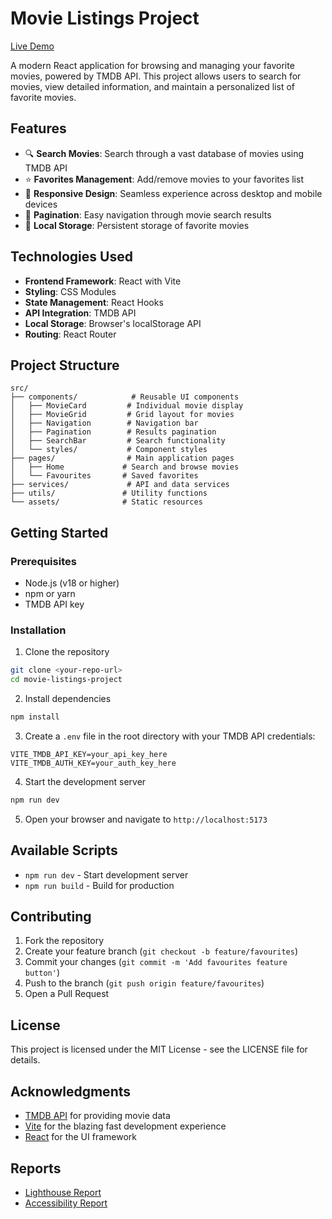 # Movie Listings Project

[Live Demo](https://OllieDub2184.github.io/Front-End-Project-Movie-Listings)

A modern React application for browsing and managing your favorite movies, powered by TMDB API. This project allows users to search for movies, view detailed information, and maintain a personalized list of favorite movies.

## Features

- 🔍 **Search Movies**: Search through a vast database of movies using TMDB API
- ⭐ **Favorites Management**: Add/remove movies to your favorites list
- 📱 **Responsive Design**: Seamless experience across desktop and mobile devices
- 📄 **Pagination**: Easy navigation through movie search results
- 💾 **Local Storage**: Persistent storage of favorite movies

## Technologies Used

- **Frontend Framework**: React with Vite
- **Styling**: CSS Modules
- **State Management**: React Hooks
- **API Integration**: TMDB API
- **Local Storage**: Browser's localStorage API
- **Routing**: React Router

## Project Structure

```
src/
├── components/            # Reusable UI components
│   ├── MovieCard         # Individual movie display
│   ├── MovieGrid         # Grid layout for movies
│   ├── Navigation        # Navigation bar
│   ├── Pagination        # Results pagination
│   ├── SearchBar         # Search functionality
│   └── styles/           # Component styles
├── pages/                # Main application pages
│   ├── Home             # Search and browse movies
│   └── Favourites       # Saved favorites
├── services/             # API and data services
├── utils/               # Utility functions
└── assets/              # Static resources
```

## Getting Started

### Prerequisites

- Node.js (v18 or higher)
- npm or yarn
- TMDB API key

### Installation

1. Clone the repository
```bash
git clone <your-repo-url>
cd movie-listings-project
```

2. Install dependencies
```bash
npm install
```

3. Create a `.env` file in the root directory with your TMDB API credentials:
```env
VITE_TMDB_API_KEY=your_api_key_here
VITE_TMDB_AUTH_KEY=your_auth_key_here
```

4. Start the development server
```bash
npm run dev
```

5. Open your browser and navigate to `http://localhost:5173`

## Available Scripts

- `npm run dev` - Start development server
- `npm run build` - Build for production



## Contributing

1. Fork the repository
2. Create your feature branch (`git checkout -b feature/favourites`)
3. Commit your changes (`git commit -m 'Add favourites feature button'`)
4. Push to the branch (`git push origin feature/favourites`)
5. Open a Pull Request

## License

This project is licensed under the MIT License - see the LICENSE file for details.

## Acknowledgments

- [TMDB API](https://www.themoviedb.org/documentation/api) for providing movie data
- [Vite](https://vitejs.dev/) for the blazing fast development experience
- [React](https://reactjs.org/) for the UI framework

## Reports

- [Lighthouse Report](Docs/Lighthouse%20Report.pdf)
- [Accessibility Report](Docs/Accessibility%20Report.md)
